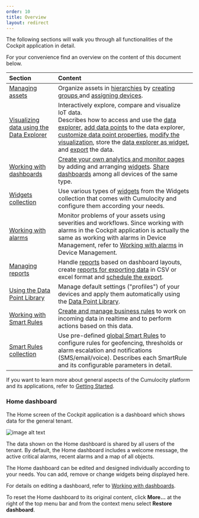 ```yaml
---
order: 10
title: Overview
layout: redirect
---
```


The following sections will walk you through all functionalities of the Cockpit application in detail.

For your convenience find an overview on the content of this document below.

|Section|Content|
|:---|:---|
|[Managing assets](#asset)|Organize assets in [hierarchies](#hierarchies) by [creating groups ](#creating-groups)and [assigning devices](#assigning-devices).
|[Visualizing data using the Data Explorer](#visualize)|Interactively explore, compare and visualize IoT data. <br> Describes how to access and use the [data explorer](#visualize), [add data points](#add-data-points) to the data explorer, [customize data point properties](#customize-data-points), [modify the visualization](#change-visualization), store the [data explorer as widget](#create-widget), and [export](#export-data) the data. 
|[Working with dashboards](#dashboards)|[Create your own analytics and monitor pages](#creating-dashboards) by adding and arranging [widgets](#adding-widgets). [Share dashboards](#sharing-dashboards) among all devices of the same type. 
|[Widgets collection](#widget)|Use various types of [widgets](#widget) from the Widgets collection that comes with Cumulocity and configure them according your needs.
|[Working with alarms](/guides/users-guide/device-management/#alarm-monitoring)|Monitor problems of your assets using severities and workflows. Since working with alarms in the Cockpit application is actually the same as working with alarms in Device Management, refer to [Working with alarms](/guides/users-guide/device-management/#alarm-monitoring) in Device Management. 
|[Managing reports](#reports)|Handle [reports](#reports) based on dashboard layouts, create [reports for exporting data](#reporting) in CSV or excel format and [schedule the export](#schedule-export). 
|[Using the Data Point Library](#library)|Manage default settings ("profiles") of your devices and apply them automatically using the [Data Point Library](#library).
|[Working with Smart Rules](#rules)|[Create and manage business rules](#create-rules) to work on incoming data in realtime and to perform actions based on this data.
|[Smart Rules collection](#business)|Use pre-defined [global Smart Rules](#business) to configure rules for geofencing, thresholds or alarm escalation and notifications (SMS/email/voice). Describes each SmartRule and its configurable parameters in detail.


If you want to learn more about general aspects of the Cumulocity platform and its applications, refer to [Getting Started](/guides/users-guide/overview).

### <a name="home"></a>Home dashboard

The Home screen of the Cockpit application is a dashboard which shows data for the general tenant.

![image alt text](/guides/images/users-guide/image_1.png)

The data shown on the Home dashboard is shared by all users of the tenant. By default, the Home dashboard includes a welcome message, the active critical alarms, recent alarms and a map of all objects.

The Home dashboard can be edited and designed individually according to your needs. You can add, remove or change widgets being displayed here. 

For details on editing a dashboard, refer to [Working with dashboards](#dashboards).

To reset the Home dashboard to its original content, click **More...** at the right of the top menu bar and from the context menu select **Restore dashboard**.